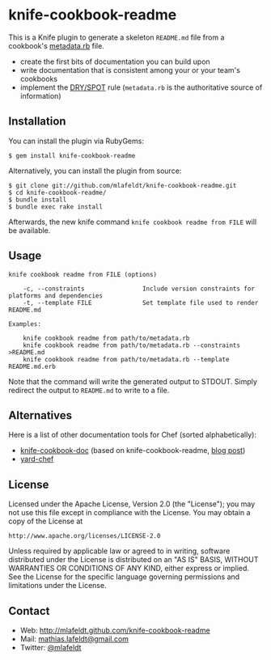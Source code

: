 knife-cookbook-readme
=====================

This is a Knife plugin to generate a skeleton `README.md` file from a cookbook's
[metadata.rb](http://docs.opscode.com/essentials_cookbook_metadata.html) file.

- create the first bits of documentation you can build upon
- write documentation that is consistent among your or your team's cookbooks
- implement the [DRY/SPOT](http://c2.com/cgi/wiki?DontRepeatYourself) rule
  (`metadata.rb` is the authoritative source of information)


Installation
------------

You can install the plugin via RubyGems:

    $ gem install knife-cookbook-readme

Alternatively, you can install the plugin from source:

    $ git clone git://github.com/mlafeldt/knife-cookbook-readme.git
    $ cd knife-cookbook-readme/
    $ bundle install
    $ bundle exec rake install

Afterwards, the new knife command `knife cookbook readme from FILE` will be
available.


Usage
-----

    knife cookbook readme from FILE (options)

        -c, --constraints                Include version constraints for platforms and dependencies
        -t, --template FILE              Set template file used to render README.md

    Examples:

        knife cookbook readme from path/to/metadata.rb
        knife cookbook readme from path/to/metadata.rb --constraints >README.md
        knife cookbook readme from path/to/metadata.rb --template README.md.erb


Note that the command will write the generated output to STDOUT. Simply redirect
the output to `README.md` to write to a file.


Alternatives
------------

Here is a list of other documentation tools for Chef (sorted alphabetically):

* [knife-cookbook-doc](https://github.com/realityforge/knife-cookbook-doc)
  (based on knife-cookbook-readme,
  [blog post](http://realityforge.org/code/2013/04/01/documenting-cookbooks.html))
* [yard-chef](https://github.com/rightscale/yard-chef)


License
-------

Licensed under the Apache License, Version 2.0 (the "License");
you may not use this file except in compliance with the License.
You may obtain a copy of the License at

    http://www.apache.org/licenses/LICENSE-2.0

Unless required by applicable law or agreed to in writing, software
distributed under the License is distributed on an "AS IS" BASIS,
WITHOUT WARRANTIES OR CONDITIONS OF ANY KIND, either express or implied.
See the License for the specific language governing permissions and
limitations under the License.


Contact
-------

* Web: <http://mlafeldt.github.com/knife-cookbook-readme>
* Mail: <mathias.lafeldt@gmail.com>
* Twitter: [@mlafeldt](https://twitter.com/mlafeldt)
